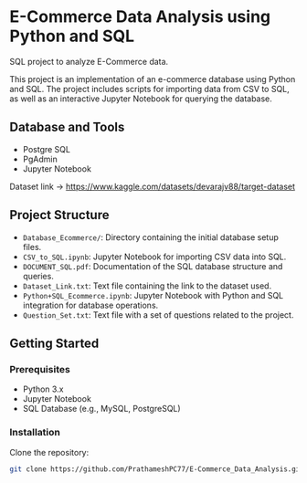 # E-Commerce Data Analysis using Python and SQL
SQL project to analyze E-Commerce data.

This project is an implementation of an e-commerce database using Python and SQL. The project includes scripts for importing data from CSV to SQL, as well as an interactive Jupyter Notebook for querying the database.

## Database and Tools
* Postgre SQL
* PgAdmin
* Jupyter Notebook

Dataset link -> https://www.kaggle.com/datasets/devarajv88/target-dataset

## Project Structure
- `Database_Ecommerce/`: Directory containing the initial database setup files.
- `CSV_to_SQL.ipynb`: Jupyter Notebook for importing CSV data into SQL.
- `DOCUMENT_SQL.pdf`: Documentation of the SQL database structure and queries.
- `Dataset_Link.txt`: Text file containing the link to the dataset used.
- `Python+SQL_Ecommerce.ipynb`: Jupyter Notebook with Python and SQL integration for database operations.
- `Question_Set.txt`: Text file with a set of questions related to the project.

## Getting Started

### Prerequisites
- Python 3.x
- Jupyter Notebook
- SQL Database (e.g., MySQL, PostgreSQL)

### Installation
Clone the repository:
   ```sh
   git clone https://github.com/PrathameshPC77/E-Commerce_Data_Analysis.git 
